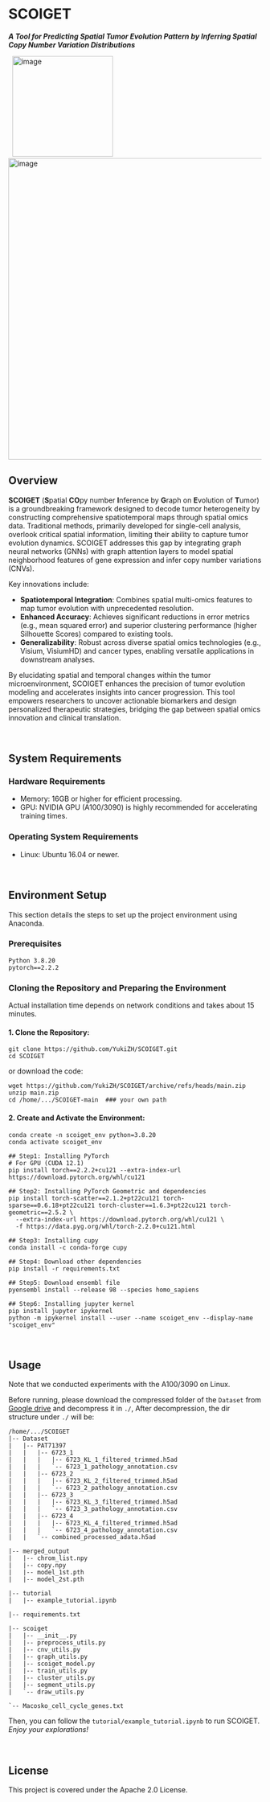 # SCOIGET
***A Tool for Predicting Spatial Tumor Evolution Pattern by Inferring Spatial Copy Number Variation Distributions*** 

&nbsp; 
<img width="200" alt="image" src="https://github.com/user-attachments/assets/6ca8a158-9127-44ce-bcee-1e35143fd6c6">
<img width="600" alt="image" src="https://github.com/user-attachments/assets/5afb1e2c-344c-42d7-8c61-db972bcde820"> 


## Overview
**SCOIGET** (**S**patial **CO**py number **I**nference by **G**raph on **E**volution of **T**umor) is a groundbreaking framework designed to decode tumor heterogeneity by constructing comprehensive spatiotemporal maps through spatial omics data. Traditional methods, primarily developed for single-cell analysis, overlook critical spatial information, limiting their ability to capture tumor evolution dynamics. SCOIGET addresses this gap by integrating graph neural networks (GNNs) with graph attention layers to model spatial neighborhood features of gene expression and infer copy number variations (CNVs).

Key innovations include:  
- **Spatiotemporal Integration**: Combines spatial multi-omics features to map tumor evolution with unprecedented resolution.  
- **Enhanced Accuracy**: Achieves significant reductions in error metrics (e.g., mean squared error) and superior clustering performance (higher Silhouette Scores) compared to existing tools.  
- **Generalizability**: Robust across diverse spatial omics technologies (e.g., Visium, VisiumHD) and cancer types, enabling versatile applications in downstream analyses.

By elucidating spatial and temporal changes within the tumor microenvironment, SCOIGET enhances the precision of tumor evolution modeling and accelerates insights into cancer progression. This tool empowers researchers to uncover actionable biomarkers and design personalized therapeutic strategies, bridging the gap between spatial omics innovation and clinical translation.

&nbsp; 
## System Requirements
### Hardware Requirements
- Memory: 16GB or higher for efficient processing.
- GPU: NVIDIA GPU (A100/3090) is highly recommended for accelerating training times.
### Operating System Requirements
- Linux: Ubuntu 16.04 or newer.

&nbsp; 
## Environment Setup
This section details the steps to set up the project environment using Anaconda.

### Prerequisites
```
Python 3.8.20
pytorch==2.2.2
```

### Cloning the Repository and Preparing the Environment
Actual installation time depends on network conditions and takes about 15 minutes.

#### 1. Clone the Repository:
```
git clone https://github.com/YukiZH/SCOIGET.git
cd SCOIGET
```
or download the code:
```
wget https://github.com/YukiZH/SCOIGET/archive/refs/heads/main.zip
unzip main.zip
cd /home/.../SCOIGET-main  ### your own path
```
#### 2. Create and Activate the Environment:
```
conda create -n scoiget_env python=3.8.20
conda activate scoiget_env

## Step1: Installing PyTorch 
# For GPU (CUDA 12.1)
pip install torch==2.2.2+cu121 --extra-index-url https://download.pytorch.org/whl/cu121

## Step2: Installing PyTorch Geometric and dependencies
pip install torch-scatter==2.1.2+pt22cu121 torch-sparse==0.6.18+pt22cu121 torch-cluster==1.6.3+pt22cu121 torch-geometric==2.5.2 \
  --extra-index-url https://download.pytorch.org/whl/cu121 \
  -f https://data.pyg.org/whl/torch-2.2.0+cu121.html 

## Step3: Installing cupy
conda install -c conda-forge cupy

## Step4: Download other dependencies
pip install -r requirements.txt

## Step5: Download ensembl file
pyensembl install --release 98 --species homo_sapiens

## Step6: Installing jupyter kernel
pip install jupyter ipykernel
python -m ipykernel install --user --name scoiget_env --display-name "scoiget_env"
```

&nbsp; 
## Usage
Note that we conducted experiments with the A100/3090 on Linux.

Before running, please download the compressed folder of the ```Dataset``` from [Google drive](https://drive.google.com/file/d/1gK1LXRvv3LXIGbHUNFPJJOyN0ZLVoS8R/view?usp=drive_link) and decompress it in ```./```, After decompression, the dir structure under ```./``` will be:
```
/home/.../SCOIGET
|-- Dataset
|   |-- PAT71397
|   |   |-- 6723_1
|   |   |   |-- 6723_KL_1_filtered_trimmed.h5ad
|   |   |   `-- 6723_1_pathology_annotation.csv
|   |   |-- 6723_2
|   |   |   |-- 6723_KL_2_filtered_trimmed.h5ad
|   |   |   `-- 6723_2_pathology_annotation.csv
|   |   |-- 6723_3
|   |   |   |-- 6723_KL_3_filtered_trimmed.h5ad
|   |   |   `-- 6723_3_pathology_annotation.csv
|   |   |-- 6723_4
|   |   |   |-- 6723_KL_4_filtered_trimmed.h5ad
|   |   |   `-- 6723_4_pathology_annotation.csv
|   |   `-- combined_processed_adata.h5ad

|-- merged_output
|   |-- chrom_list.npy
|   |-- copy.npy
|   |-- model_1st.pth
|   |-- model_2st.pth

|-- tutorial
|   |-- example_tutorial.ipynb

|-- requirements.txt

|-- scoiget
|   |-- __init__.py
|   |-- preprocess_utils.py
|   |-- cnv_utils.py
|   |-- graph_utils.py
|   |-- scoiget_model.py
|   |-- train_utils.py
|   |-- cluster_utils.py
|   |-- segment_utils.py
|   `-- draw_utils.py

`-- Macosko_cell_cycle_genes.txt
```

Then, you can follow the ```tutorial/example_tutorial.ipynb``` to run SCOIGET.  *Enjoy your explorations!*


&nbsp; 
## License
This project is covered under the Apache 2.0 License.
